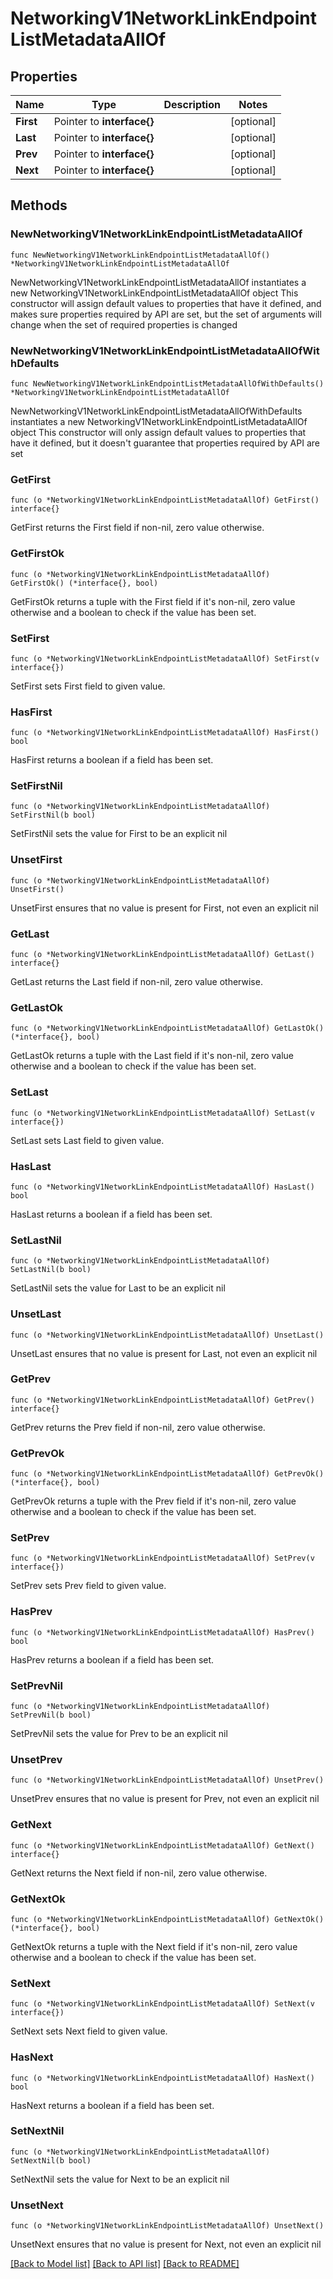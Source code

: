 # NetworkingV1NetworkLinkEndpointListMetadataAllOf

## Properties

Name | Type | Description | Notes
------------ | ------------- | ------------- | -------------
**First** | Pointer to **interface{}** |  | [optional] 
**Last** | Pointer to **interface{}** |  | [optional] 
**Prev** | Pointer to **interface{}** |  | [optional] 
**Next** | Pointer to **interface{}** |  | [optional] 

## Methods

### NewNetworkingV1NetworkLinkEndpointListMetadataAllOf

`func NewNetworkingV1NetworkLinkEndpointListMetadataAllOf() *NetworkingV1NetworkLinkEndpointListMetadataAllOf`

NewNetworkingV1NetworkLinkEndpointListMetadataAllOf instantiates a new NetworkingV1NetworkLinkEndpointListMetadataAllOf object
This constructor will assign default values to properties that have it defined,
and makes sure properties required by API are set, but the set of arguments
will change when the set of required properties is changed

### NewNetworkingV1NetworkLinkEndpointListMetadataAllOfWithDefaults

`func NewNetworkingV1NetworkLinkEndpointListMetadataAllOfWithDefaults() *NetworkingV1NetworkLinkEndpointListMetadataAllOf`

NewNetworkingV1NetworkLinkEndpointListMetadataAllOfWithDefaults instantiates a new NetworkingV1NetworkLinkEndpointListMetadataAllOf object
This constructor will only assign default values to properties that have it defined,
but it doesn't guarantee that properties required by API are set

### GetFirst

`func (o *NetworkingV1NetworkLinkEndpointListMetadataAllOf) GetFirst() interface{}`

GetFirst returns the First field if non-nil, zero value otherwise.

### GetFirstOk

`func (o *NetworkingV1NetworkLinkEndpointListMetadataAllOf) GetFirstOk() (*interface{}, bool)`

GetFirstOk returns a tuple with the First field if it's non-nil, zero value otherwise
and a boolean to check if the value has been set.

### SetFirst

`func (o *NetworkingV1NetworkLinkEndpointListMetadataAllOf) SetFirst(v interface{})`

SetFirst sets First field to given value.

### HasFirst

`func (o *NetworkingV1NetworkLinkEndpointListMetadataAllOf) HasFirst() bool`

HasFirst returns a boolean if a field has been set.

### SetFirstNil

`func (o *NetworkingV1NetworkLinkEndpointListMetadataAllOf) SetFirstNil(b bool)`

 SetFirstNil sets the value for First to be an explicit nil

### UnsetFirst
`func (o *NetworkingV1NetworkLinkEndpointListMetadataAllOf) UnsetFirst()`

UnsetFirst ensures that no value is present for First, not even an explicit nil
### GetLast

`func (o *NetworkingV1NetworkLinkEndpointListMetadataAllOf) GetLast() interface{}`

GetLast returns the Last field if non-nil, zero value otherwise.

### GetLastOk

`func (o *NetworkingV1NetworkLinkEndpointListMetadataAllOf) GetLastOk() (*interface{}, bool)`

GetLastOk returns a tuple with the Last field if it's non-nil, zero value otherwise
and a boolean to check if the value has been set.

### SetLast

`func (o *NetworkingV1NetworkLinkEndpointListMetadataAllOf) SetLast(v interface{})`

SetLast sets Last field to given value.

### HasLast

`func (o *NetworkingV1NetworkLinkEndpointListMetadataAllOf) HasLast() bool`

HasLast returns a boolean if a field has been set.

### SetLastNil

`func (o *NetworkingV1NetworkLinkEndpointListMetadataAllOf) SetLastNil(b bool)`

 SetLastNil sets the value for Last to be an explicit nil

### UnsetLast
`func (o *NetworkingV1NetworkLinkEndpointListMetadataAllOf) UnsetLast()`

UnsetLast ensures that no value is present for Last, not even an explicit nil
### GetPrev

`func (o *NetworkingV1NetworkLinkEndpointListMetadataAllOf) GetPrev() interface{}`

GetPrev returns the Prev field if non-nil, zero value otherwise.

### GetPrevOk

`func (o *NetworkingV1NetworkLinkEndpointListMetadataAllOf) GetPrevOk() (*interface{}, bool)`

GetPrevOk returns a tuple with the Prev field if it's non-nil, zero value otherwise
and a boolean to check if the value has been set.

### SetPrev

`func (o *NetworkingV1NetworkLinkEndpointListMetadataAllOf) SetPrev(v interface{})`

SetPrev sets Prev field to given value.

### HasPrev

`func (o *NetworkingV1NetworkLinkEndpointListMetadataAllOf) HasPrev() bool`

HasPrev returns a boolean if a field has been set.

### SetPrevNil

`func (o *NetworkingV1NetworkLinkEndpointListMetadataAllOf) SetPrevNil(b bool)`

 SetPrevNil sets the value for Prev to be an explicit nil

### UnsetPrev
`func (o *NetworkingV1NetworkLinkEndpointListMetadataAllOf) UnsetPrev()`

UnsetPrev ensures that no value is present for Prev, not even an explicit nil
### GetNext

`func (o *NetworkingV1NetworkLinkEndpointListMetadataAllOf) GetNext() interface{}`

GetNext returns the Next field if non-nil, zero value otherwise.

### GetNextOk

`func (o *NetworkingV1NetworkLinkEndpointListMetadataAllOf) GetNextOk() (*interface{}, bool)`

GetNextOk returns a tuple with the Next field if it's non-nil, zero value otherwise
and a boolean to check if the value has been set.

### SetNext

`func (o *NetworkingV1NetworkLinkEndpointListMetadataAllOf) SetNext(v interface{})`

SetNext sets Next field to given value.

### HasNext

`func (o *NetworkingV1NetworkLinkEndpointListMetadataAllOf) HasNext() bool`

HasNext returns a boolean if a field has been set.

### SetNextNil

`func (o *NetworkingV1NetworkLinkEndpointListMetadataAllOf) SetNextNil(b bool)`

 SetNextNil sets the value for Next to be an explicit nil

### UnsetNext
`func (o *NetworkingV1NetworkLinkEndpointListMetadataAllOf) UnsetNext()`

UnsetNext ensures that no value is present for Next, not even an explicit nil

[[Back to Model list]](../README.md#documentation-for-models) [[Back to API list]](../README.md#documentation-for-api-endpoints) [[Back to README]](../README.md)


